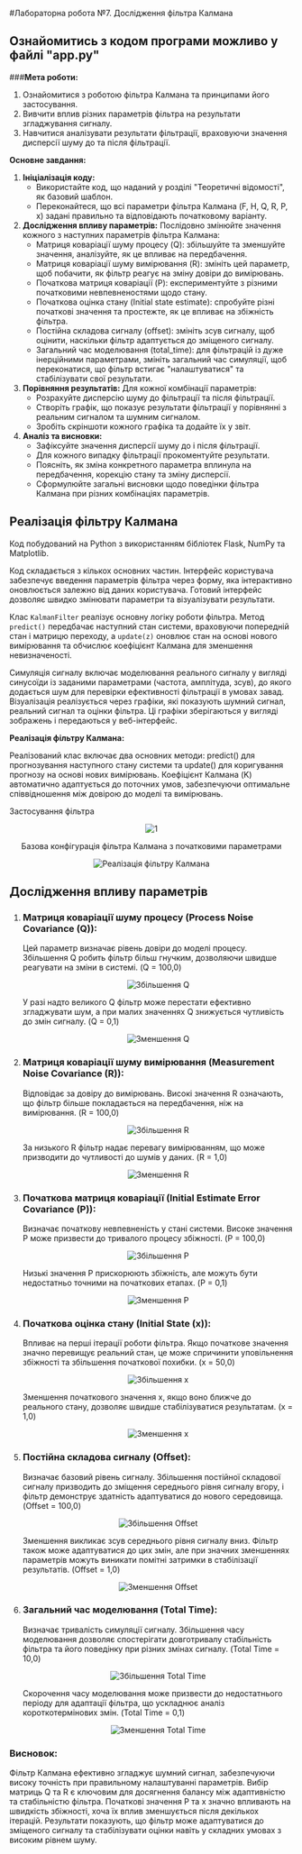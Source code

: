 #Лабораторна робота №7. Дослідження фільтра Калмана</h1>

## Ознайомитись з кодом програми можливо у файлі "app.py"

###<b>Мета роботи:</b>
<ol>
    <li>Ознайомитися з роботою фільтра Калмана та принципами його застосування.</li>
    <li>Вивчити вплив різних параметрів фільтра на результати згладжування сигналу.</li>
    <li>Навчитися аналізувати результати фільтрації, враховуючи значення дисперсії шуму до та після фільтрації.</li>
</ol>

<p>
    <b>Основне завдання:</b>
</p>
<ol>
    <li>
        <b>Ініціалізація коду:</b>
        <ul>
            <li>Використайте код, що наданий у розділі "Теоретичні відомості", як базовий шаблон.</li>
            <li>Переконайтеся, що всі параметри фільтра Калмана (F, H, Q, R, P, x) задані правильно та відповідають початковому варіанту.</li>
        </ul>
    </li>
    <li>
        <b>Дослідження впливу параметрів:</b>
        Послідовно змінюйте значення кожного з наступних параметрів фільтра Калмана:
        <ul>
            <li>Матриця коваріації шуму процесу (Q): збільшуйте та зменшуйте значення, аналізуйте, як це впливає на передбачення.</li>
            <li>Матриця коваріації шуму вимірювання (R): змініть цей параметр, щоб побачити, як фільтр реагує на зміну довіри до вимірювань.</li>
            <li>Початкова матриця коваріації (P): експериментуйте з різними початковими невпевненостями щодо стану.</li>
            <li>Початкова оцінка стану (Initial state estimate): спробуйте різні початкові значення та простежте, як це впливає на збіжність фільтра.</li>
            <li>Постійна складова сигналу (offset): змініть зсув сигналу, щоб оцінити, наскільки фільтр адаптується до зміщеного сигналу.</li>
            <li>Загальний час моделювання (total_time): для фільтрацій із дуже інерційними параметрами, змініть загальний час симуляції, щоб переконатися, що фільтр встигає "налаштуватися" та стабілізувати свої результати.</li>
        </ul>
    </li>
    <li>
        <b>Порівняння результатів:</b>
        Для кожної комбінації параметрів:
        <ul>
            <li>Розрахуйте дисперсію шуму до фільтрації та після фільтрації.</li>
            <li>Створіть графік, що показує результати фільтрації у порівнянні з реальним сигналом та шумним сигналом.</li>
            <li>Зробіть скріншоти кожного графіка та додайте їх у звіт.</li>
        </ul>
    </li>
    <li>
        <b>Аналіз та висновки:</b>
        <ul>
            <li>Зафіксуйте значення дисперсії шуму до і після фільтрації.</li>
            <li>Для кожного випадку фільтрації прокоментуйте результати.</li>
            <li>Поясніть, як зміна конкретного параметра вплинула на передбачення, корекцію стану та зміну дисперсії.</li>
            <li>Сформулюйте загальні висновки щодо поведінки фільтра Калмана при різних комбінаціях параметрів.</li>
        </ul>
    </li>
</ol>

<h2>Реалізація фільтру Калмана</h2>

<p>Код побудований на Python з використанням бібліотек Flask, NumPy та Matplotlib.</p>

<p>Код складається з кількох основних частин. Інтерфейс користувача забезпечує введення параметрів фільтра через форму, яка інтерактивно оновлюється залежно від даних користувача. Готовий інтерфейс дозволяє швидко змінювати параметри та візуалізувати результати.</p>

<p>Клас <code>KalmanFilter</code> реалізує основну логіку роботи фільтра. Метод <code>predict()</code> передбачає наступний стан системи, враховуючи попередній стан і матрицю переходу, а <code>update(z)</code> оновлює стан на основі нового вимірювання та обчислює коефіцієнт Калмана для зменшення невизначеності.</p>

<p>Симуляція сигналу включає моделювання реального сигналу у вигляді синусоїди із заданими параметрами (частота, амплітуда, зсув), до якого додається шум для перевірки ефективності фільтрації в умовах завад. Візуалізація реалізується через графіки, які показують шумний сигнал, реальний сигнал та оцінки фільтра. Ці графіки зберігаються у вигляді зображень і передаються у веб-інтерфейс.</p>

<p><b>Реалізація фільтру Калмана:</b></p>

Реалізований клас включає два основних методи: predict() для прогнозування наступного стану системи та update() для коригування прогнозу на основі нових вимірювань. Коефіцієнт Калмана (K) автоматично адаптується до поточних умов, забезпечуючи оптимальне співвідношення між довірою до моделі та вимірювань.

Застосування фільтра
<p align="center">
  <img src="Screenshots/1.PNG" alt="1"/>
</p>
<p align="center">Базова конфігурація фільтра Калмана з початковими параметрами</p>

<p align="center"> <img src="Screenshots/1.png" alt="Реалізація фільтру Калмана"/> </p>

<h2>Дослідження впливу параметрів</h2>

<ol>
    <li>
        <h3>Матриця коваріації шуму процесу (Process Noise Covariance (Q)):</h3>
        <p>Цей параметр визначає рівень довіри до моделі процесу. Збільшення Q робить фільтр більш гнучким, дозволяючи швидше реагувати на зміни в системі. (Q = 100,0)</p>
        <p align="center"> <img src="Screenshots/2.png" alt="Збільшення Q"/> </p>
        <p>У разі надто великого Q фільтр може перестати ефективно згладжувати шум, а при малих значеннях Q знижується чутливість до змін сигналу. (Q = 0,1)</p>
        <p align="center"> <img src="Screenshots/3.png" alt="Зменшення Q"/> </p>
    </li>
    <li>
        <h3>Матриця коваріації шуму вимірювання (Measurement Noise Covariance (R)):</h3>
        <p>Відповідає за довіру до вимірювань. Високі значення R означають, що фільтр більше покладається на передбачення, ніж на вимірювання. (R = 100,0)</p>
        <p align="center"> <img src="Screenshots/4.png" alt="Збільшення R"/> </p>
        <p>За низького R фільтр надає перевагу вимірюванням, що може призводити до чутливості до шумів у даних. (R = 1,0)</p>
        <p align="center"> <img src="Screenshots/5.png" alt="Зменшення R"/> </p>
    </li>
    <li>
        <h3>Початкова матриця коваріації (Initial Estimate Error Covariance (P)):</h3>
        <p>Визначає початкову невпевненість у стані системи. Високе значення P може призвести до тривалого процесу збіжності. (P = 100,0)</p>
        <p align="center"> <img src="Screenshots/6.png" alt="Збільшення P"/> </p>
        <p>Низькі значення P прискорюють збіжність, але можуть бути недостатньо точними на початкових етапах. (P = 0,1)</p>
        <p align="center"> <img src="Screenshots/7.png" alt="Зменшення P"/> </p>
    </li>
    <li>
        <h3>Початкова оцінка стану (Initial State (x)):</h3>
        <p>Впливає на перші ітерації роботи фільтра. Якщо початкове значення значно перевищує реальний стан, це може спричинити уповільнення збіжності та збільшення початкової похибки. (x = 50,0)</p>
        <p align="center"> <img src="Screenshots/8.png" alt="Збільшення x"/> </p>
        <p>Зменшення початкового значення x, якщо воно ближче до реального стану, дозволяє швидше стабілізуватися результатам. (x = 1,0)</p>
        <p align="center"> <img src="Screenshots/9.png" alt="Зменшення x"/> </p>
    </li>
    <li>
        <h3>Постійна складова сигналу (Offset):</h3>
        <p>Визначає базовий рівень сигналу. Збільшення постійної складової сигналу призводить до зміщення середнього рівня сигналу вгору, і фільтр демонструє здатність адаптуватися до нового середовища. (Offset = 100,0)</p>
        <p align="center"> <img src="Screenshots/10.png" alt="Збільшення Offset"/> </p>
        <p>Зменшення викликає зсув середнього рівня сигналу вниз. Фільтр також може адаптуватися до цих змін, але при значних зменшеннях параметрів можуть виникати помітні затримки в стабілізації результатів. (Offset = 1,0)</p>
        <p align="center"> <img src="Screenshots/11.png" alt="Зменшення Offset"/> </p>
    </li>
    <li>
        <h3>Загальний час моделювання (Total Time):</h3>
        <p>Визначає тривалість симуляції сигналу. Збільшення часу моделювання дозволяє спостерігати довготривалу стабільність фільтра та його поведінку при різних змінах сигналу. (Total Time = 10,0)</p>
        <p align="center"> <img src="Screenshots/12.png" alt="Збільшення Total Time"/> </p>
        <p>Скорочення часу моделювання може призвести до недостатнього періоду для адаптації фільтра, що ускладнює аналіз короткотермінових змін. (Total Time = 0,1)</p>
        <p align="center"> <img src="Screenshots/13.png" alt="Зменшення Total Time"/> </p>
    </li>
</ol>

<p><h3>Висновок:</h3> Фільтр Калмана ефективно згладжує шумний сигнал, забезпечуючи високу точність при правильному налаштуванні параметрів. Вибір матриць Q та R є ключовим для досягнення балансу між адаптивністю та стабільністю фільтра. Початкові значення P та x значно впливають на швидкість збіжності, хоча їх вплив зменшується після декількох ітерацій. Результати показують, що фільтр може адаптуватися до зміщеного сигналу та стабілізувати оцінки навіть у складних умовах з високим рівнем шуму.</p>

